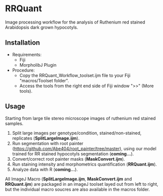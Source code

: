 # RRQuant
Image processing workflow for the analysis of Ruthenium red stained Arabidopsis dark grown hypocotyls.

## Installation
- Requirements:
  - Fiji
  - MorpholibJ Plugin
- Procedure:
  - Copy the RRQuant_Workflow_toolset.ijm file to your Fiji "macros/Toolset folder".
  - Access the tools from the right end side of Fiji window ">>" (More tools).

## Usage
Starting from large tile stereo microscope images of ruthenium red stained samples.
1) Split large images per genotype/condition, stained/non-stained, replicates (__SplitLargeImage.ijm__).
2) Run segmentation with root painter (https://github.com/Abe404/root_painter/tree/master), using our model trained for RR stained hypocotyls segmentation (__coming...__).
3) Convert/correct root painter masks (__MaskConvert.ijm__).
4) Run staining intensity and morphometrics quantification (__RRQuant.ijm__).
5) Analyze data with R (__coming...__).

All ImageJ Macro (__SplitLargeImage.ijm__, __MaskConvert.ijm__ and __RRQuant.ijm__) are packaged in an imageJ toolset layed out from left to right, but the individual macro soucres are also available in the macros folder.

